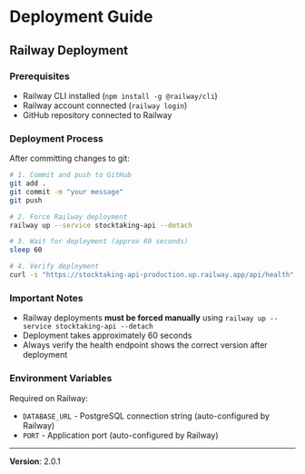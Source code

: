 # Deployment Guide

## Railway Deployment

### Prerequisites
- Railway CLI installed (`npm install -g @railway/cli`)
- Railway account connected (`railway login`)
- GitHub repository connected to Railway

### Deployment Process

After committing changes to git:

```bash
# 1. Commit and push to GitHub
git add .
git commit -m "your message"
git push

# 2. Force Railway deployment
railway up --service stocktaking-api --detach

# 3. Wait for deployment (approx 60 seconds)
sleep 60

# 4. Verify deployment
curl -s "https://stocktaking-api-production.up.railway.app/api/health"
```

### Important Notes

- Railway deployments **must be forced manually** using `railway up --service stocktaking-api --detach`
- Deployment takes approximately 60 seconds
- Always verify the health endpoint shows the correct version after deployment

### Environment Variables

Required on Railway:
- `DATABASE_URL` - PostgreSQL connection string (auto-configured by Railway)
- `PORT` - Application port (auto-configured by Railway)

---

**Version**: 2.0.1

